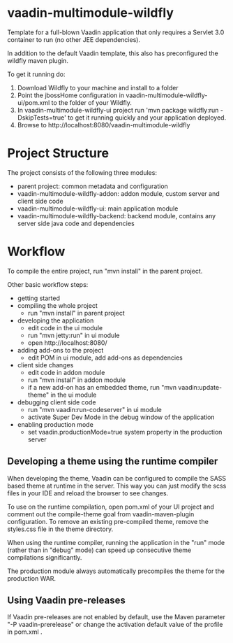 vaadin-multimodule-wildfly
==============

Template for a full-blown Vaadin application that only requires a Servlet 3.0 container to run (no other JEE dependencies).

In addition to the default Vaadin template, this also has preconfigured the wildfly maven plugin.

To get it running do:
1. Download Wildfly to your machine and install to a folder
1. Point the jbossHome configuration in vaadin-multimodule-wildfly-ui/pom.xml to the folder of your Wildfly.
1. In vaadin-multimodule-wildfly-ui project run 'mvn package wildfly:run -DskipTests=true' to get
it running quickly and your application deployed.
1. Browse to http://localhost:8080/vaadin-multimodule-wildfly

Project Structure
=================

The project consists of the following three modules:

- parent project: common metadata and configuration
- vaadin-multimodule-wildfly-addon: addon module, custom server and client side code
- vaadin-multimodule-wildfly-ui: main application module
- vaadin-multimodule-wildfly-backend: backend module, contains any server side java code and dependencies

Workflow
========

To compile the entire project, run "mvn install" in the parent project.

Other basic workflow steps:

- getting started
- compiling the whole project
  - run "mvn install" in parent project
- developing the application
  - edit code in the ui module
  - run "mvn jetty:run" in ui module
  - open http://localhost:8080/
- adding add-ons to the project
  - edit POM in ui module, add add-ons as dependencies
- client side changes
  - edit code in addon module
  - run "mvn install" in addon module
  - if a new add-on has an embedded theme, run "mvn vaadin:update-theme" in the ui module
- debugging client side code
  - run "mvn vaadin:run-codeserver" in ui module
  - activate Super Dev Mode in the debug window of the application
- enabling production mode
  - set vaadin.productionMode=true system property in the production server

Developing a theme using the runtime compiler
-------------------------

When developing the theme, Vaadin can be configured to compile the SASS based
theme at runtime in the server. This way you can just modify the scss files in
your IDE and reload the browser to see changes.

To use on the runtime compilation, open pom.xml of your UI project and comment
out the compile-theme goal from vaadin-maven-plugin configuration. To remove
an existing pre-compiled theme, remove the styles.css file in the theme directory.

When using the runtime compiler, running the application in the "run" mode
(rather than in "debug" mode) can speed up consecutive theme compilations
significantly.

The production module always automatically precompiles the theme for the production WAR.

Using Vaadin pre-releases
-------------------------

If Vaadin pre-releases are not enabled by default, use the Maven parameter
"-P vaadin-prerelease" or change the activation default value of the profile in pom.xml .
